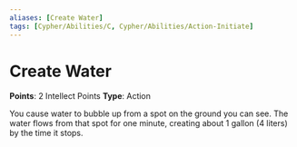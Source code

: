 ```yaml
---
aliases: [Create Water]
tags: [Cypher/Abilities/C, Cypher/Abilities/Action-Initiate]
---
```


# Create Water

**Points**: 2 Intellect Points
**Type**: Action

You cause water to bubble up from a spot on the ground you can see. The water flows from that spot for one minute, creating about 1 gallon (4 liters) by the time it stops.
